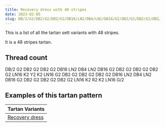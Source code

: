 ```yaml
---
title: Recovery dress with 48 stripes
date: 2023-02-05
slug: DB/2/G2/DB2/G2/DB2/G2/DB16/LN2/DB4/LN2/DB16/G2/DB2/G2/DB2/G2/DB2/G2/LN16/K2/Y2/K2/LN16/G2/DB2/G2/DB2/G2/DB2/G2/DB16/LN2/DB4/LN2/DB16/G2/DB2/G2/DB2/G2/DB2/G2/LN16/K2/R2/K2/LN16/G/2
---
```

This is a list of all the tartan sett variants with 48 stripes.

It is a 48 stripes tartan.


## Thread count
DB/2 G2 DB2 G2 DB2 G2 DB16 LN2 DB4 LN2 DB16 G2 DB2 G2 DB2 G2 DB2 G2 LN16 K2 Y2 K2 LN16 G2 DB2 G2 DB2 G2 DB2 G2 DB16 LN2 DB4 LN2 DB16 G2 DB2 G2 DB2 G2 DB2 G2 LN16 K2 R2 K2 LN16 G/2

## Examples of this tartan pattern

| Tartan Variants |
|---------------|
| [Recovery dress](/variants/db/2/g2/db2/g2/db2/g2/db16/ln2/db4/ln2/db16/g2/db2/g2/db2/g2/db2/g2/ln16/k2/y2/k2/ln16/g2/db2/g2/db2/g2/db2/g2/db16/ln2/db4/ln2/db16/g2/db2/g2/db2/g2/db2/g2/ln16/k2/r2/k2/ln16/g/2-db000030-g008000-k000000-lne0e0e0-rc00000-yf0c000)||
